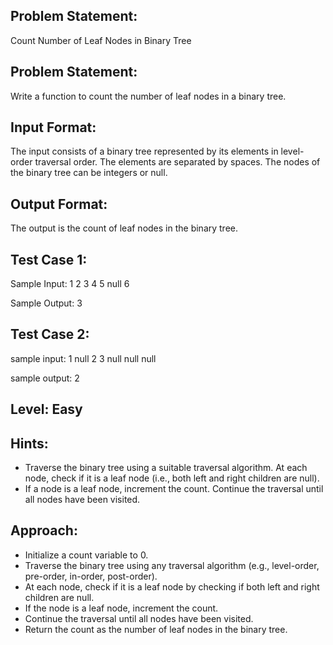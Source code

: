 ## Problem Statement:
Count Number of Leaf Nodes in Binary Tree

## Problem Statement:
Write a function to count the number of leaf nodes in a binary tree.


## Input Format:
The input consists of a binary tree represented by its elements in level-order traversal order. The elements are separated by spaces. The nodes of the binary tree can be integers or null.


## Output Format:
The output is the count of leaf nodes in the binary tree.

## Test Case 1:
Sample Input:
1 2 3 4 5 null 6

Sample Output:
3



## Test Case 2:
sample input: 
1 null 2 3 null null null

sample output:
2


## Level: Easy

## Hints:
- Traverse the binary tree using a suitable traversal algorithm.
At each node, check if it is a leaf node (i.e., both left and right children are null).
- If a node is a leaf node, increment the count.
Continue the traversal until all nodes have been visited.

## Approach:
- Initialize a count variable to 0.
- Traverse the binary tree using any traversal algorithm (e.g., level-order, pre-order, in-order, post-order).
- At each node, check if it is a leaf node by checking if both left and right children are null.
- If the node is a leaf node, increment the count.
- Continue the traversal until all nodes have been visited.
- Return the count as the number of leaf nodes in the binary tree.